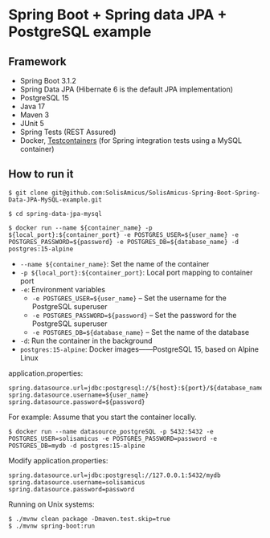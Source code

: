 # Spring Boot + Spring data JPA + PostgreSQL example

## Framework

- Spring Boot 3.1.2
- Spring Data JPA (Hibernate 6 is the default JPA implementation)
- PostgreSQL 15
- Java 17
- Maven 3
- JUnit 5
- Spring Tests (REST Assured)
- Docker, [Testcontainers](https://testcontainers.com/) (for Spring integration tests using a MySQL container)

## How to run it

```shell
$ git clone git@github.com:SolisAmicus/SolisAmicus-Spring-Boot-Spring-Data-JPA-MySQL-example.git
```

```shell
$ cd spring-data-jpa-mysql
```

```shell
$ docker run --name ${container_name} -p ${local_port}:${container_port} -e POSTGRES_USER=${user_name} -e POSTGRES_PASSWORD=${password} -e POSTGRES_DB=${database_name} -d postgres:15-alpine
```

- `--name ${container_name}`: Set the name of the container
- `-p ${local_port}:${container_port}`: Local port mapping to container port
- `-e`: Environment variables
  - `-e POSTGRES_USER=${user_name}`  – Set the username for the PostgreSQL superuser
  - `-e POSTGRES_PASSWORD=${password}` – Set the password for the PostgreSQL superuser
  - `-e POSTGRES_DB=${database_name}` – Set the name of the database
- `-d`: Run the container in the background
- `postgres:15-alpine`: Docker images——PostgreSQL 15, based on Alpine Linux

application.properties: 

```properties
spring.datasource.url=jdbc:postgresql://${host}:${port}/${database_name}
spring.datasource.username=${user_name}
spring.datasource.password=${password}
```

For example: Assume that you start the container locally.

```shell
$ docker run --name datasource_postgreSQL -p 5432:5432 -e POSTGRES_USER=solisamicus -e POSTGRES_PASSWORD=password -e POSTGRES_DB=mydb -d postgres:15-alpine
```

Modify application.properties:

```properties
spring.datasource.url=jdbc:postgresql://127.0.0.1:5432/mydb
spring.datasource.username=solisamicus
spring.datasource.password=password
```

Running on Unix systems:

```shell
$ ./mvnw clean package -Dmaven.test.skip=true
$ ./mvnw spring-boot:run
```

